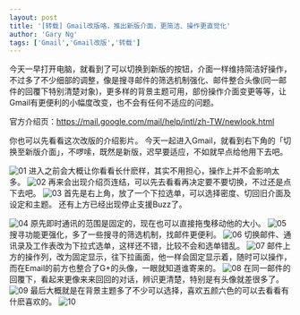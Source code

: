 ```yaml
---
layout: post
title: '[转载] Gmail改版咯，推出新版介面，更简洁、操作更直觉化'
author: 'Gary Ng'
tags: ['Gmail','Gmail改版','转载']
---
```


今天一早打开电脑，就看到了可以切换到新版的按钮，介面一样维持简洁好操作，不过多了不少细部的调整，像是搜寻邮件的筛选机制强化、邮件整合头像(同一邮件的回覆下特别清楚对象)，更多样的背景主题可用，部份操作介面变更等等，让Gmail有更便利的小幅度改变，也不会有任何不适应的问题。  
  
  

官方介绍页：<https://mail.google.com/mail/help/intl/zh-TW/newlook.html>  
  
  
  
你也可以先看看这次改版的介绍影片。
今天一起进入Gmail，就看到右下角的「切换至新版介面」，不啰嗦，既然是新版，迟早要适应，不如就早点给他用下去吧。
  
![01](http://images.steachs.com/79f7db4b2952_8225/01.png "01")
进入之前会大概让你看看长什麽样，其实不用担心，操作上并不会影响太多。
![02](http://images.steachs.com/79f7db4b2952_8225/02.png "02")
再来会出现介绍页连结，可以先去看看再决定要不要切换，不过还是点下去吧。
![03](http://images.steachs.com/79f7db4b2952_8225/03.png "03")
首先是右上角，放了一个下拉选单，可以选择密度、切回旧介面及设定和主题。
还有上方已经出现停止支援Buzz了。
  
![04](http://images.steachs.com/79f7db4b2952_8225/04.png "04")
原先即时通讯的范围是固定的，现在也可以直接拖曳移动他的大小。
![05](http://images.steachs.com/79f7db4b2952_8225/05.png "05")
搜寻功能更强化，多了一些搜寻的筛选机制，找邮件更便利。
![06](http://images.steachs.com/79f7db4b2952_8225/06.png "06")
切换邮件、通讯录及工作表改为下拉式选单，这样还不错，比较不会和选单错乱。
![07](http://images.steachs.com/79f7db4b2952_8225/07.png "07")
邮件上方的操作列，改为固定显示，往下拉画面，他一样会固定显示着，随时可以操作，而在Email的前方也整合了G+的头像，一眼就知道谁寄来的。
![08](http://images.steachs.com/79f7db4b2952_8225/08.png "08")
在同一邮件的回覆下，看起来更像来来回回的对话，辨识更清楚，特别是有头像就差很多了。
![09](http://images.steachs.com/79f7db4b2952_8225/09.png "09")
最后大概就是在背景主题多了不少可以选择，喜欢五颜六色的可以去看看有什麽喜欢的。
![10](http://images.steachs.com/79f7db4b2952_8225/10.png "10")
  


